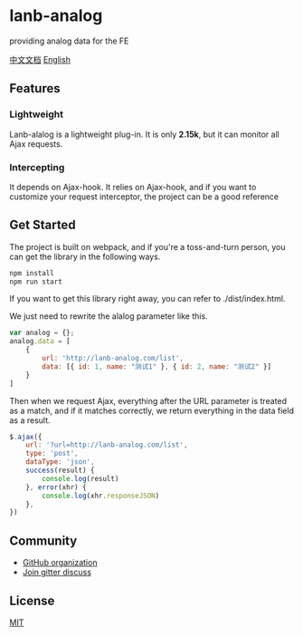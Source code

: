 # lanb-analog

providing analog data for the FE

[中文文档](./README.md)
[English](./README-en.md)

## Features

### Lightweight

Lanb-alalog is a lightweight plug-in. It is only **2.15k**, but it can monitor all Ajax requests.

### Intercepting

It depends on Ajax-hook. It relies on Ajax-hook, and if you want to customize your request interceptor, the project can be a good reference

## Get Started

The project is built on webpack, and if you're a toss-and-turn person, you can get the library in the following ways.

```sh
npm install
npm run start
```

If you want to get this library right away, you can refer to ./dist/index.html.

We just need to rewrite the alalog parameter like this.
```javascript
var analog = {};
analog.data = [
    {
        url: 'http://lanb-analog.com/list',
        data: [{ id: 1, name: "测试1" }, { id: 2, name: "测试2" }]
    }
]

```

Then when we request Ajax, everything after the URL parameter is treated as a match, and if it matches correctly, we return everything in the data field as a result.

```javascript
$.ajax({
    url: '?url=http://lanb-analog.com/list',
    type: 'post',
    dataType: 'json',
    success(result) {
        console.log(result)
    }, error(xhr) {
        console.log(xhr.responseJSON)
    },
})   
```

## Community

- [GitHub organization](https://github.com/lanb-code)
- [Join gitter discuss](https://github.com/lanb-code/lanb-analog/issues)

## License

[MIT](https://github.com/lanb-code/lanb-analog/blob/master/LICENSE)
